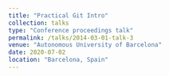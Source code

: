 ```yaml
---
title: "Practical Git Intro"
collection: talks
type: "Conference proceedings talk"
permalink: /talks/2014-03-01-talk-3
venue: "Autonomous University of Barcelona"
date: 2020-07-02
location: "Barcelona, Spain"
---
```


